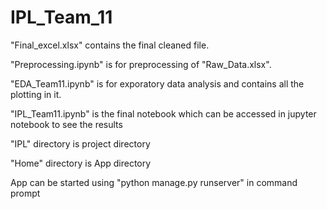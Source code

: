 # IPL_Team_11
"Final_excel.xlsx" contains the final cleaned file.

"Preprocessing.ipynb" is for preprocessing of "Raw_Data.xlsx".

"EDA_Team11.ipynb" is for exporatory data analysis and contains all the plotting in it.

"IPL_Team11.ipynb" is the final notebook which can be accessed in jupyter notebook to see the results

"IPL" directory is project directory

"Home" directory is App directory

App can be started using "python manage.py runserver" in command prompt
